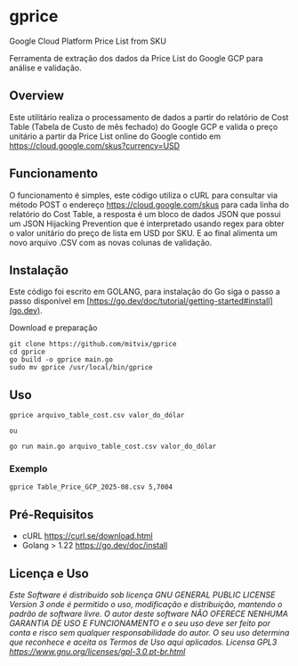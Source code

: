 # gprice
Google Cloud Platform Price List from SKU

Ferramenta de extração dos dados da Price List do Google GCP para análise e validação.

## Overview

Este utilitário realiza o processamento de dados a partir do relatório de Cost Table (Tabela de Custo de mês fechado) do Google GCP e valida o preço unitário a partir da Price List online do Google contido em https://cloud.google.com/skus?currency=USD

## Funcionamento

O funcionamento é simples, este código utiliza o cURL para consultar via método POST o endereço https://cloud.google.com/skus para cada linha do relatório do Cost Table, a resposta é um bloco de dados JSON que possui um JSON Hijacking Prevention que é interpretado usando regex para obter o valor unitário do preço de lista em USD por SKU. E ao final alimenta um novo arquivo .CSV com as novas colunas de validação.

## Instalação

Este código foi escrito em GOLANG, para instalação do Go siga o passo a passo disponível em [https://go.dev/doc/tutorial/getting-started#install](go.dev). 

Download e preparação
```
git clone https://github.com/mitvix/gprice
cd gprice
go build -o gprice main.go
sudo mv gprice /usr/local/bin/gprice
```

## Uso

```
gprice arquivo_table_cost.csv valor_do_dólar

ou

go run main.go arquivo_table_cost.csv valor_do_dólar
```


### Exemplo

```
gprice Table_Price_GCP_2025-08.csv 5,7004
```

## Pré-Requisitos

* cURL https://curl.se/download.html  
* Golang > 1.22 https://go.dev/doc/install


## Licença e Uso

_Este Software é distribuído sob licença GNU GENERAL PUBLIC LICENSE Version 3 onde é permitido o uso, modificação e distribuição, mantendo o padrão de
software livre. O autor deste software NÃO OFERECE NENHUMA GARANTIA DE USO E FUNCIONAMENTO e o seu uso deve ser feito por conta e risco sem qualquer
responsabilidade do autor. O seu uso determina que reconhece e aceita os Termos de Uso aqui aplicados. Licensa GPL3 https://www.gnu.org/licenses/gpl-3.0.pt-br.html_
